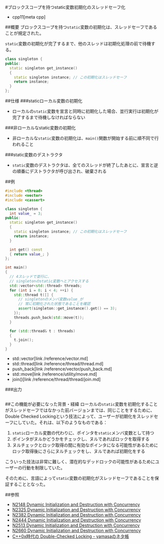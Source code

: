 #ブロックスコープを持つstatic変数初期化のスレッドセーフ化
* cpp11[meta cpp]

##概要
ブロックスコープを持つ`static`変数の初期化は、スレッドセーフであることが規定された。

`static`変数の初期化が完了するまで、他のスレッドは初期化処理の前で待機する。

```cpp
class singleton {
public:
  static singleton get_instance()
  {
    static singleton instance; // この初期化はスレッドセーフ
    return instance;
  }
};
```


##仕様
###staticローカル変数の初期化
- ローカルの`static`変数を宣言と同時に初期化した場合、並行実行は初期化が完了するまで待機しなければならない


###非ローカルなstatic変数の初期化
- 非ローカルな`static`変数の初期化は、`main()`関数が開始する前に順不同で行われること


###static変数のデストラクタ
- `static`変数のデストラクタは、全てのスレッドが終了したあとに、宣言と逆の順番にデストラクタが呼び出され、破棄される


##例
```cpp
#include <thread>
#include <vector>
#include <cassert>

class singleton {
  int value_ = 3;
public:
  static singleton get_instance()
  {
    static singleton instance; // この初期化はスレッドセーフ
    return instance;
  }

  int get() const
  { return value_; }
};

int main()
{
  // 4スレッドで並行に、
  // singletonのstatic変数へとアクセスする
  std::vector<std::thread> threads;
  for (int i = 0; i < 4; ++i) {
    std::thread t([] {
      // singletonのメンバ変数value_が
      // 常に初期化された状態であることを確認
      assert(singleton::get_instance().get() == 3);
    });
    threads.push_back(std::move(t));
  }

  for (std::thread& t : threads)
  {
    t.join();
  }
}
```
* std::vector[link /reference/vector.md]
* std::thread[link /reference/thread/thread.md]
* push_back[link /reference/vector/push_back.md]
* std::move[link /reference/utility/move.md]
* join()[link /reference/thread/thread/join.md]

###出力
```
```


##この機能が必要になった背景・経緯
ローカルの`static`変数を初期化することがスレッドセーフではなかった前バージョンまでは、同じことをするために、Double Checked Lockingという技法によって、ユーザーが初期化をスレッドセーフにしていた。それは、以下のようなものである：

1. `static`ローカル変数の代わりに、ポインタを`static`メンバ変数として持つ
2. ポインタがヌルかどうかをチェックし、ヌルであればロックを取得する
3. ヌルチェックとロック取得の間に有効なポインタになる可能性があるためにロック取得後にさらにヌルチェックをし、ヌルであれば初期化をする

こういった技法は非常に難しく、潜在的なデッドロックの可能性があるためにユーザーの行動を制限していた。

そのために、言語によって`static`変数の初期化がスレッドセーフであることを保証することとなった。


##参照
- [N2148 Dynamic Initialization and Destruction with Concurrency](http://www.open-std.org/jtc1/sc22/wg21/docs/papers/2007/n2148.html)
- [N2325 Dynamic Initialization and Destruction with Concurrency](http://www.open-std.org/jtc1/sc22/wg21/docs/papers/2007/n2325.html)
- [N2382 Dynamic Initialization and Destruction with Concurrency](http://www.open-std.org/jtc1/sc22/wg21/docs/papers/2007/n2382.html)
- [N2444 Dynamic Initialization and Destruction with Concurrency](http://www.open-std.org/jtc1/sc22/wg21/docs/papers/2007/n2444.html)
- [N2513 Dynamic Initialization and Destruction with Concurrency](http://www.open-std.org/jtc1/sc22/wg21/docs/papers/2008/n2513.html)
- [N2660 Dynamic Initialization and Destruction with Concurrency](http://www.open-std.org/jtc1/sc22/wg21/docs/papers/2008/n2660.htm)
- [C++0x時代の Double-Checked Locking - yamasaのネタ帳](http://yamasa.hatenablog.jp/entry/20100128/1264693781)

